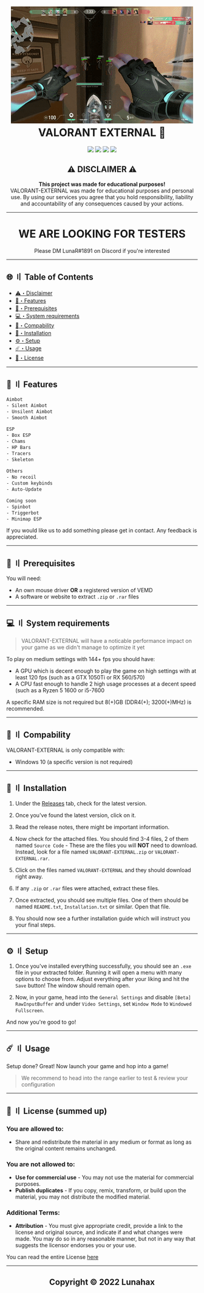 <h1 id="head" align="center">
<img src="https://raw.githubusercontent.com/Lunahax/Lunahax/main/img/ezgif-2-9baa580163.gif">
<br>VALORANT EXTERNAL 🌌
</h1>

<div align="center">
<a href="https://github.com/Lunahax"><img src="https://img.shields.io/github/stars/lunahax/valorant-external?color=00dd00&style=for-the-badge"></a>
<a href="https://github.com/Lunahax"><img src="https://img.shields.io/github/forks/lunahax/valorant-external?color=00dd00&style=for-the-badge"></a>
<a href="https://github.com/Lunahax"><img src="https://img.shields.io/github/repo-size/lunahax/valorant-external?color=00dd00&label=size&style=for-the-badge"></a>
<a href="https://github.com/Lunahax"><img src="https://img.shields.io/github/downloads/lunahax/valorant-external/total?color=00dd00&style=for-the-badge"></a>
</div>

<h2 id="disclaimer" align="center">
⚠️ DISCLAIMER ⚠️
</h2>

<p align="center">
<b>This project was made for educational purposes!</b>
<br>
VALORANT-EXTERNAL was made for educational purposes and personal use. By using our services you agree that you hold responsibility, liability and accountability of any consequences caused by your actions.
</p>

---

<h1 align="center">
WE ARE LOOKING FOR TESTERS
</h1>
<p align="center">
Please DM LunaR#1891 on Discord if you're interested
</p>

---

## <a id="toc"></a>🌐 〢 Table of Contents
- [⚠️・Disclaimer](#disclaimer)
- [🌌・Features](#features)
- [🌙・Prerequisites](#pre)
- [💻・System requirements](#sys)
- [📎・Compability](#com)
- [📂・Installation](#installation)
- [⚙️・Setup](#setup)
- [☄️・Usage](#usage)
- [💫・License](#license)

---

## <a id="features"></a>🌌 〢 Features

```sh-session
Aimbot
- Silent Aimbot
- Unsilent Aimbot
- Smooth Aimbot
```

```sh-session
ESP
- Box ESP
- Chams
- HP Bars
- Tracers
- Skeleton
```

```sh-session
Others
- No recoil
- Custom keybinds
- Auto-Update
```

```sh-session
Coming soon
- Spinbot
- Triggerbot
- Minimap ESP
```

If you would like us to add something please get in contact. Any feedback is appreciated.

---

## <a id="pre"></a>🌙 〢 Prerequisites

You will need:
- An own mouse driver **OR** a registered version of VEMD
- A software or website to extract `.zip` or `.rar` files

---

## <a id="sys"></a>💻 〢 System requirements
> VALORANT-EXTERNAL will have a noticable performance impact on your game as we didn't manage to optimize it yet

To play on medium settings with 144+ fps you should have:
- A GPU which is decent enough to play the game on high settings with at least 120 fps (such as a GTX 1050Ti or RX 560/570)
- A CPU fast enough to handle 2 high usage processes at a decent speed (such as a Ryzen 5 1600 or i5-7600

A specific RAM size is not required but 8(+)GB (DDR4(+); 3200(+)MHz) is recommended.

---

## <a id="com"></a>📎 〢 Compability

VALORANT-EXTERNAL is only compatible with:
- Windows 10 (a specific version is not required)

---

## <a id="installation"></a>📂 〢 Installation

1. Under the [Releases](https://github.com/Lunahax/VALORANT-EXTERNAL/releases) tab, check for the latest version.

2. Once you've found the latest version, click on it.

3. Read the release notes, there might be important information.

4. Now check for the attached files. You should find 3-4 files, 2 of them named `Source Code` - These are the files you will **NOT** need to download. Instead, look for a file named `VALORANT-EXTERNAL.zip` or `VALORANT-EXTERNAL.rar`.

5. Click on the files named `VALORANT-EXTERNAL` and they should download right away.

6. If any `.zip` or `.rar` files were attached, extract these files.

7. Once extracted, you should see multiple files. One of them should be named `README.txt`, `Installation.txt` or similar. Open that file.

8. You should now see a further installation guide which will instruct you your final steps.

---

## <a id="setup"></a>⚙️ 〢 Setup

1. Once you've installed everything successfully, you should see an `.exe` file in your extracted folder. Running it will open a menu with many options to choose from. Adjust everything after your liking and hit the `Save` button! The window should remain open.

2. Now, in your game, head into the `General Settings` and disable `[Beta] RawInputBuffer` and under `Video Settings`, set `Window Mode` to `Windowed Fullscreen`.

And now you're good to go!

---

## <a id="usage"></a>☄️ 〢 Usage

Setup done? Great! Now launch your game and hop into a game!
> We recommend to head into the range earlier to test & review your configuration

---

## <a id="license"></a>💫 〢 License (summed up)

### You are allowed to:
- Share and redistribute the material in any medium or format as long as the original content remains unchanged.

### You are not allowed to:
- **Use for commercial use** - You may not use the material for commercial purposes.
- **Publish duplicates** - If you copy, remix, transform, or build upon the material, you may not distribute the modified material.

### Additional Terms:
- **Attribution** - You must give appropriate credit, provide a link to the license and original source, and indicate if and what changes were made. You may do so in any reasonable manner, but not in any way that suggests the licensor endorses you or your use.


You can read the entire License [here](https://github.com/Lunahax/VALORANT-EXTERNAL/blob/main/LICENSE.md)

---

<h2 align="center">
Copyright © 2022 Lunahax
</h2>
